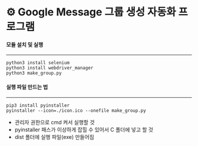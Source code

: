 # ⚙ Google Message 그룹 생성 자동화 프로그램

#### 모듈 설치 및 실행
---
``` 
python3 install selenium
python3 install webdriver_manager
python3 make_group.py
```

#### 실행 파일 만드는 법
---
```
pip3 install pyinstaller
pyinstaller --icon=./icon.ico --onefile make_group.py
```
- 관리자 권한으로 cmd 켜서 실행할 것
- pyinstaller 패스가 이상하게 잡힐 수 있어서 C 폴더에 넣고 할 것
- dist 폴더에 실행 파일(exe) 만들어짐